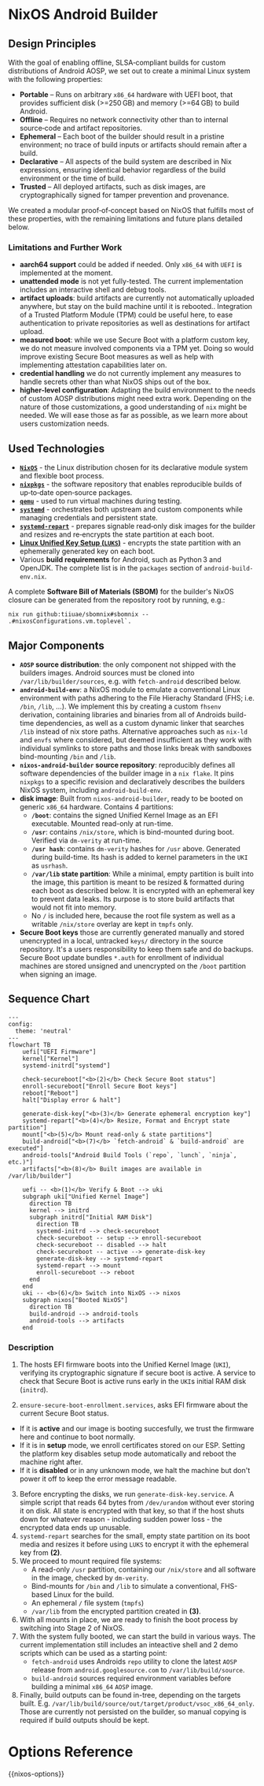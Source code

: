 # NixOS Android Builder

## Design Principles

With the goal of enabling offline, SLSA‑compliant builds for custom distributions of Android AOSP, we set out to create a minimal Linux system with the following properties:

* **Portable** – Runs on arbitrary `x86_64` hardware with UEFI boot, that provides sufficient disk (>=250 GB) and memory (>=64 GB) to build Android.
* **Offline** – Requires no network connectivity other than to internal source‑code and artifact repositories.
* **Ephemeral** – Each boot of the builder should result in a pristine environment; no trace of build inputs or artifacts should remain after a build.
* **Declarative** – All aspects of the build system are described in Nix expressions, ensuring identical behavior regardless of the build environment or the time of build.
* **Trusted** – All deployed artifacts, such as disk images, are cryptographically signed for tamper prevention and provenance.

We created a modular proof‑of‑concept based on NixOS that fulfills most of these properties, with the remaining limitations and future plans detailed below.

### Limitations and Further Work

* **aarch64 support** could be added if needed. Only `x86_64` with `UEFI` is implemented at the moment.
* **unattended mode** is not yet fully-tested. The current implementation includes an interactive shell and debug tools.
* **artifact uploads**: build artifacts are currently not automatically uploaded anywhere, but stay on the build machine until it is rebooted..
  Integration of a Trusted Platform Module (TPM) could be useful here, to ease authentication to private repositories as well as destinations for artifact upload.
* **measured boot**: while we use Secure Boot with a platform custom key, we do not measure involved components via a TPM yet. Doing so would improve existing Secure Boot measures as well as help with implementing attestation capabilities later on.
* **credential handling** we do not currently implement any measures to handle secrets other than what NixOS ships out of the box.
* **higher-level configuration**: Adapting the build environment to the needs of custom AOSP distributions might need extra work. Depending on the nature of those
  customizations, a good understanding of `nix` might be needed. We will ease those as far as possible, as we learn more about users customization needs.


## Used Technologies

- **[`NixOS`](https://nixos.org)** - the Linux distribution chosen for its declarative module system and flexible boot process.
- **[`nixpkgs`](https://github.com/nixos/nixpkgs)** - the software repository that enables reproducible builds of up‑to‑date open‑source packages.
- **[`qemu`](https://qemu.org)** - used to run virtual machines during testing.
- **[`systemd`](https://systemd.io)** - orchestrates both upstream and custom components while managing credentials and persistent state.
- **[`systemd-repart`](https://www.freedesktop.org/software/systemd/man/latest/systemd-repart.html)** - prepares signable read‑only disk images for the builder and resizes and re‑encrypts the state partition at each boot.
- **[Linux Unified Key Setup (`LUKS`)](https://gitlab.com/cryptsetup/cryptsetup/blob/master/README.md)** - encrypts the state partition with an ephemerally generated key on each boot.
- Various **build requirements** for Android, such as Python 3 and OpenJDK. The complete list is in the `packages` section of `android-build-env.nix`.

A complete **Software Bill of Materials (SBOM)** for the builder's NixOS closure can be generated from the repository root by running, e.g.:

``` shellsession
nix run github:tiiuae/sbomnix#sbomnix -- .#nixosConfigurations.vm.toplevel`.
```


## Major Components

* **`AOSP` source distribution**: the only component not shipped with the builders images. Android sources must be cloned into `/var/lib/builder/sources`, e.g. with `fetch-android` described below.
* **`android-build-env`**: a NixOS module to emulate a conventional Linux environment with paths adhering to the File Hierachy Standard (FHS; i.e. `/bin`, `/lib`, ...).
    We implement this by creating a custom `fhsenv` derivation, containing libraries and binaries from all of Androids build-time dependencies, as well as a custom dynamic linker that searches `/lib` instead of nix store paths.
    Alternative approaches such as `nix-ld` and `envfs` where considered, but deemed insufficient as they work with individual symlinks to store paths and those links break with sandboxes bind-mounting `/bin` and `/lib`.
* **`nixos-android-builder` source repository**: reproducibly defines all software dependencies of the builder image in a `nix flake`. It pins `nixpkgs` to a specific revision and declaratively describes the builders NixOS system, including `android-build-env`.
* **disk image**: Built from `nixos-android-builder`, ready to be booted on generic `x86_64` hardware. Contains 4 partitions:
  * **`/boot`**: contains the signed Unified Kernel Image as an EFI executable. Mounted read-only at run-time.
  * **`/usr`**: contains `/nix/store`, which is bind-mounted during boot. Verified via `dm-verity` at run-time.
  * **`/usr hash`**: contains `dm-verity` hashes for `/usr` above. Generated during build-time. Its hash is added to kernel parameters in the `UKI` as `usrhash`.
  * **`/var/lib` state partition**: While a minimal, empty partition is built into the image, this partition is meant to be resized & formatted during each boot as described below. It is encrypted with an ephemeral key to prevent data leaks. Its purpose is to store build artifacts that
  would not fit into memory.
  * No `/` is included here, because the root file system as well as a writable `/nix/store` overlay are kept in `tmpfs` only.
* **Secure Boot keys** those are currently generated manually and stored unencrypted in a local, untracked `keys/` directory in the
  source repository. It's a users responsibility to keep them safe and do backups. Secure Boot update bundles `*.auth` for enrollment
  of individual machines are stored unsigned and unencrypted on the `/boot` partition when signing an image.

## Sequence Chart

~~~mermaid
---
config:
  theme: 'neutral'
---
flowchart TB
    uefi["UEFI Firmware"]
    kernel["Kernel"]
    systemd-initrd["systemd"]

    check-secureboot["<b>(2)</b> Check Secure Boot status"]
    enroll-secureboot["Enroll Secure Boot keys"]
    reboot["Reboot"]
    halt["Display error & halt"]

    generate-disk-key["<b>(3)</b> Generate ephemeral encryption key"]
    systemd-repart["<b>(4)</b> Resize, Format and Encrypt state partition"]
    mount["<b>(5)</b> Mount read-only & state partitions"]
    build-android["<b>(7)</b> `fetch-android` & `build-android` are executed"]
    android-tools["Android Build Tools (`repo`, `lunch`, `ninja`, etc.)"]
    artifacts["<b>(8)</b> Built images are available in /var/lib/builder"]

    uefi -- <b>(1)</b> Verify & Boot --> uki
    subgraph uki["Unified Kernel Image"]
      direction TB
      kernel --> initrd
      subgraph initrd["Initial RAM Disk"]
        direction TB
        systemd-initrd --> check-secureboot
        check-secureboot -- setup --> enroll-secureboot
        check-secureboot -- disabled --> halt
        check-secureboot -- active --> generate-disk-key
        generate-disk-key --> systemd-repart
        systemd-repart --> mount
        enroll-secureboot --> reboot
      end
    end
    uki -- <b>(6)</b> Switch into NixOS --> nixos
    subgraph nixos["Booted NixOS"]
      direction TB
      build-android --> android-tools
      android-tools --> artifacts
    end
~~~

### Description

1. The hosts EFI firmware boots into the Unified Kernel Image (`UKI`), verifying its cryptographic signature if secure boot is active. A service to check that Secure Boot is active runs early in the `UKI`s initial RAM disk (`initrd`).

2. `ensure-secure-boot-enrollment.services`, asks EFI firmware about the current Secure Boot status.
  - If it is **active** and our image is booting succesfully, we trust the firmware here and continue to boot normally.
  - If it is in **setup** mode, we enroll certificates stored on our ESP. Setting the platform key disables setup mode automatically and reboot the machine right after.
  - If it is **disabled** or in any unknown mode, we halt the machine but don't power it off to keep the error message readable.
3. Before encrypting the disks, we run `generate-disk-key.service`. A simple script that reads 64 bytes from `/dev/urandom` without ever storing it on disk. All state is encrypted with
   that key, so that if the host shuts down for whatever reason - including sudden power loss - the encrypted data
   ends up unusable.
4. `systemd-repart` searches for the small, empty state partition on its boot media and resizes it before using `LUKS` to
   encrypt it with the ephemeral key from **(2)**.
5. We proceed to mount required file systems:
   * A read-only `/usr` partition, containing our `/nix/store` and all software in the image, checked by `dm-verity`.
   * Bind-mounts for `/bin` and `/lib` to simulate a conventional, FHS-based Linux for the build.
   * An ephemeral `/` file system (`tmpfs`)
   * `/var/lib` from the encrypted partition created in **(3)**.
6. With all mounts in place, we are ready to finish the boot process by switching into Stage 2 of NixOS.
7. With the system fully booted, we can start the build in various ways. The current implementation still
   includes an inteactive shell and 2 demo scripts which can be used as a starting point:
      * `fetch-android` uses Androids `repo` utility to clone the latest `AOSP` release from `android.googlesource.com` to `/var/lib/build/source`.
   * `build-android` sources required environment variables before building a minimal `x86_64` `AOSP` image.
8. Finally, build outputs can be found in-tree, depending on the targets built.
   E.g. `/var/lib/build/source/out/target/product/vsoc_x86_64_only`. Those are currently not persisted on the builder, so manual copying is required if build outputs should be kept.

# Options Reference

{{nixos-options}}
